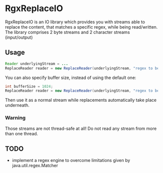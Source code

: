 # RgxReplaceIO
RgxReplaceIO is an IO library which provides you with streams able to replace the content,
that matches a specific regex, while being read/written.  
The library comprises 2 byte streams and 2 character streams (input/output)

## Usage
```Java
Reader underlyingStream = ...
ReplaceReader reader = new ReplaceReader(underlyingStream, "regex to be matched", "replacement");
```
You can also specify buffer size, instead of using the default one:
```Java
int bufferSize = 1024;
ReplaceReader reader = new ReplaceReader(underlyingStream, "regex to be matched", "replacement", bufferSize);
```
Then use it as a normal stream while replacements automatically take place underneath.

### Warning
Those streams are not thread-safe at all! Do not read any stream from more than one thread.

## TODO
+ implement a regex engine to overcome limitations given by java.util.regex.Matcher
